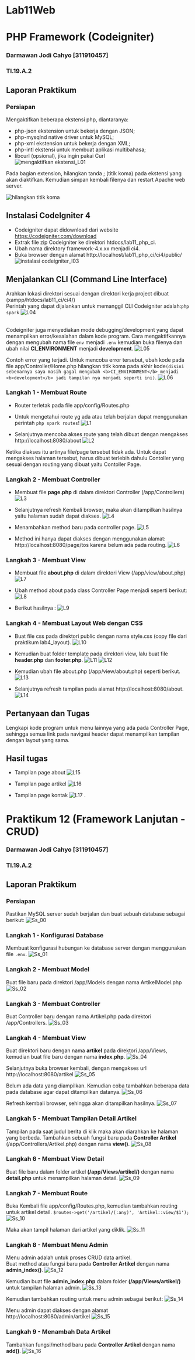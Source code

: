 # Lab11Web
# PHP Framework (Codeigniter) 

### Darmawan Jodi Cahyo [311910457]

### TI.19.A.2


## Laporan Praktikum
### Persiapan
Mengaktifkan beberapa ekstensi php, diantaranya:
- php-json ekstension untuk bekerja dengan JSON;
- php-mysqlnd native driver untuk MySQL;
- php-xml ekstension untuk bekerja dengan XML;
- php-intl ekstensi untuk membuat aplikasi multibahasa;
- libcurl (opsional), jika ingin pakai Curl</br>
![mengaktifkan ekstensi_L01](https://user-images.githubusercontent.com/56252129/122025647-b6a5d380-cdf3-11eb-96a9-7e710acaddec.PNG)

Pada bagian extension, hilangkan tanda ; (titik koma) pada ekstensi yang akan diaktifkan. Kemudian simpan kembali filenya dan restart Apache web server.

![hilangkan titik koma](https://user-images.githubusercontent.com/56252129/122025706-c6bdb300-cdf3-11eb-97a6-34e5cb426bb5.PNG)

## Instalasi CodeIgniter 4
- Codeigniter dapat didownload dari website https://codeigniter.com/download
- Extrak file zip Codeigniter ke direktori htdocs/lab11_php_ci.
- Ubah nama direktory framework-4.x.xx menjadi ci4.
- Buka browser dengan alamat http://localhost/lab11_php_ci/ci4/public/
![instalasi codeigniter_l03](https://user-images.githubusercontent.com/56252129/122025788-d806bf80-cdf3-11eb-8495-06ba1bdd1738.PNG)

## Menjalankan CLI (Command Line Interface) 
Arahkan lokasi direktori sesuai dengan direktori kerja project dibuat (xampp/htdocs/lab11_ci/ci4/)  
Perintah yang dapat dijalankan untuk memanggil CLI Codeigniter adalah:`php spark`
![L04](https://user-images.githubusercontent.com/56252129/122025882-efde4380-cdf3-11eb-9acf-224f227d5876.PNG)

<br>Codeigniter juga menyediakan mode debugging/development yang dapat menampilkan error/kesalahan dalam kode program. Cara mengaktifkannya dengan mengubah nama file `env` menjadi `.env` kemudian buka filenya dan ubah nilai <b>CI_ENVIRONMENT</b> menjadi <b>development</b>.
![L05](https://user-images.githubusercontent.com/56252129/122025955-01bfe680-cdf4-11eb-8fc3-cff14b166856.PNG)

Contoh error yang terjadi. Untuk mencoba error tersebut, ubah kode pada file
app/Controller/Home.php hilangkan titik koma pada akhir kode`(disini sebenarnya saya masih gagal mengubah <b>CI_ENVIRONMENT</b> menjadi <b>development</b> jadi tampilan nya menjadi seperti ini)`.
![L06](https://user-images.githubusercontent.com/56252129/122026500-772bb700-cdf4-11eb-998e-a89ae805bfd7.PNG)

### Langkah 1 - Membuat Route
- Router terletak pada file app/config/Routes.php
- Untuk mengetahui route yg ada atau telah berjalan dapat menggunakan perintah `php spark routes`!
![L1](https://user-images.githubusercontent.com/56252129/122029861-73e5fa80-cdf7-11eb-8bad-4d42bd2cdc50.PNG)

- Selanjutnya mencoba akses route yang telah dibuat dengan mengakses 
http://localhost:8080/about
![L2](https://user-images.githubusercontent.com/56252129/122029933-86603400-cdf7-11eb-9851-92083a7c9916.PNG)

Ketika diakses itu artinya file/page tersebut tidak ada. Untuk dapat mengakses halaman tersebut, harus dibuat terlebih dahulu Contoller yang sesuai dengan routing yang dibuat yaitu Contoller Page. 

### Langkah 2 - Membuat Controller
- Membuat file <b>page.php</b> di dalam direktori Controller (/app/Controllers)
![L3](https://user-images.githubusercontent.com/56252129/122030084-a98ae380-cdf7-11eb-9f36-5a9020118553.PNG)

- Selanjutnya refresh Kembali browser, maka akan ditampilkan hasilnya yaitu halaman sudah dapat diakses. 
![L4 ](https://user-images.githubusercontent.com/56252129/122030423-f5d62380-cdf7-11eb-98eb-d1c8c0464963.png)

- Menambahkan method baru pada controller page.
![L5](https://user-images.githubusercontent.com/56252129/122031009-7b59d380-cdf8-11eb-95fc-d24c9efee5ba.PNG)
- Method ini hanya dapat diakses dengan menggunakan alamat: http://localhost:8080/page/tos karena belum ada pada routing.
![L6 ](https://user-images.githubusercontent.com/56252129/122031282-c247c900-cdf8-11eb-86e3-c56ba3a3dd51.png)

### Langkah 3 - Membuat View
- Membuat file <b>about.php</b> di dalam direktori View (/app/view/about.php)
![L7](https://user-images.githubusercontent.com/56252129/122033078-667e3f80-cdfa-11eb-95a5-fa894d8a95ab.PNG)

- Ubah method about pada class Controller Page menjadi seperti berikut: 
![L8](https://user-images.githubusercontent.com/56252129/122033253-8f063980-cdfa-11eb-8c1c-539245806563.PNG)
- Berikut hasilnya : 
![L9](https://user-images.githubusercontent.com/56252129/122033304-99283800-cdfa-11eb-9a0c-dc4d9e982af6.png)

### Langkah 4 - Membuat Layout Web dengan CSS
- Buat file css pada direktori public dengan nama style.css (copy file dari praktikum lab4_layout).
![L10](https://user-images.githubusercontent.com/56252129/122034283-8eba6e00-cdfb-11eb-960f-986c611789b4.PNG)

- Kemudian buat folder template pada direktori view, lalu buat file <b>header.php</b> dan <b>footer.php</b>.
![L11](https://user-images.githubusercontent.com/56252129/122035870-1e145100-cdfd-11eb-92b8-b9c8c4621bc8.PNG)
![L12](https://user-images.githubusercontent.com/56252129/122035929-2e2c3080-cdfd-11eb-8833-ec7ff7b9151c.PNG)

- Kemudian ubah file about.php (/app/view/about.php) seperti berikut.
![L13](https://user-images.githubusercontent.com/56252129/122036235-8a8f5000-cdfd-11eb-96c6-ef32f7d30b33.PNG)

- Selanjutnya refresh tampilan pada alamat http://localhost:8080/about.
![L14](https://user-images.githubusercontent.com/56252129/122036402-b7dbfe00-cdfd-11eb-9fb5-540cf56ea3e3.png)

## Pertanyaan dan Tugas
Lengkapi kode program untuk menu lainnya yang ada pada Controller Page, sehingga semua link pada navigasi header dapat menampilkan tampilan dengan layout yang sama.

## Hasil tugas
- Tampilan page about
![L15](https://user-images.githubusercontent.com/56252129/122036577-ece85080-cdfd-11eb-84a4-370426f83efe.png)

- Tampilan page artikel
![L16](https://user-images.githubusercontent.com/56252129/122036909-451f5280-cdfe-11eb-99fb-32b97114602a.png)

- Tampilan page kontak
![L17](https://user-images.githubusercontent.com/56252129/122036974-54060500-cdfe-11eb-9d00-31fd3fced009.png)
.

# Praktikum 12 (Framework Lanjutan - CRUD)

### Darmawan Jodi Cahyo [311910457]

### TI.19.A.2

## Laporan Praktikum
### Persiapan
Pastikan MySQL server sudah berjalan dan buat sebuah database sebagai berikut:
![Ss_00](https://user-images.githubusercontent.com/56252129/122942623-8c7a8580-d3a0-11eb-8e68-6bef18be5257.PNG)

### Langkah 1 - Konfigurasi Database
Membuat konfigurasi hubungan ke database server dengan menggunakan file `.env`.
![Ss_01](https://user-images.githubusercontent.com/56252129/122943935-a2d51100-d3a1-11eb-9c31-7738395e79b8.PNG)

### Langkah 2 - Membuat Model
Buat file baru pada direktori /app/Models dengan nama ArtikelModel.php
![Ss_02](https://user-images.githubusercontent.com/56252129/122944656-3575b000-d3a2-11eb-9009-23b58b6fe97a.PNG)

### Langkah 3 - Membuat Controller
Buat Controller baru dengan nama Artikel.php pada direktori /app/Controllers. 
![Ss_03](https://user-images.githubusercontent.com/56252129/122945756-fdbb3800-d3a2-11eb-8732-926e349c1c66.PNG)

### Langkah 4 - Membuat View
Buat direktori baru dengan nama <b>artikel</b> pada direktori /app/Views, kemudian buat file baru dengan nama <b>index.php</b>.
![Ss_04](https://user-images.githubusercontent.com/56252129/122946775-d7e26300-d3a3-11eb-8b3b-9750a701e121.PNG)

Selanjutnya buka browser kembali, dengan mengakses url http://localhost:8080/artikel
![Ss_05](https://user-images.githubusercontent.com/56252129/122951050-2d6c3f00-d3a7-11eb-9f97-4a49ea548757.PNG)

Belum ada data yang diampilkan. Kemudian coba tambahkan beberapa data pada database agar dapat ditampilkan datanya. 
![Ss_06](https://user-images.githubusercontent.com/56252129/122951471-81772380-d3a7-11eb-9837-f0df4de39d22.PNG)

Refresh kembali browser, sehingga akan ditampilkan hasilnya. 
![Ss_07](https://user-images.githubusercontent.com/56252129/122951763-baaf9380-d3a7-11eb-969e-587fa546d0a5.PNG)

### Langkah 5 - Membuat Tampilan Detail Artikel
Tampilan pada saat judul berita di klik maka akan diarahkan ke halaman yang berbeda.
Tambahkan sebuah fungsi baru pada <b>Controller Artikel</b> (/app/Controllers/Artikel.php) dengan nama <b>view()</b>.
![Ss_08](https://user-images.githubusercontent.com/56252129/122953545-ff87fa00-d3a8-11eb-8858-86b4ff5897c8.PNG)

### Langkah 6 - Membuat View Detail
Buat file baru dalam folder artikel <b>(/app/Views/artikel/)</b> dengan nama <b>detail.php</b> untuk menampilkan halaman detail.
![Ss_09](https://user-images.githubusercontent.com/56252129/122954310-83da7d00-d3a9-11eb-997a-9e8f44ef8691.PNG)

### Langkah 7 - Membuat Route
Buka Kembali file app/config/Routes.php, kemudian tambahkan routing untuk artikel detail.
`$routes->get('/artikel/(:any)', 'Artikel::view/$1');`
![Ss_10](https://user-images.githubusercontent.com/56252129/122955267-2a268280-d3aa-11eb-91ea-82156b1d8654.PNG)

Maka akan tampil halaman dari artikel yang diklik.
![Ss_11](https://user-images.githubusercontent.com/56252129/122955499-5d691180-d3aa-11eb-8ac5-15448a0a68a2.PNG)

### Langkah 8 - Membuat Menu Admin
Menu admin adalah untuk proses CRUD data artikel.</br>
Buat method atau fungsi baru pada <b>Controller Artikel</b> dengan nama <b>admin_index()</b>.
![Ss_12](https://user-images.githubusercontent.com/56252129/122957279-fb111080-d3ab-11eb-964c-493d642f3bf4.PNG)

Kemudian buat file <b>admin_index.php</b> dalam folder <b>(/app/Views/artikel/)</b> untuk tampilan halaman admin.
![Ss_13](https://user-images.githubusercontent.com/56252129/122961229-66f47880-d3ae-11eb-8027-461666140f6c.PNG)

Kemudian tambahkan routing untuk menu admin sebagai berikut:
![Ss_14](https://user-images.githubusercontent.com/56252129/122962066-3cef8600-d3af-11eb-9972-537e6e90b8cb.PNG)

Menu admin dapat diakses dengan alamat http://localhost:8080/admin/artikel
![Ss_15](https://user-images.githubusercontent.com/56252129/122962328-8049f480-d3af-11eb-8391-e39a5121ed31.PNG)

### Langkah 9 - Menambah Data Artikel
Tambahkan fungsi/method baru pada <b>Controller Artikel</b> dengan nama <b>add()</b>.
![Ss_16](https://user-images.githubusercontent.com/56252129/122964417-732e0500-d3b1-11eb-8797-9f36ab420162.PNG)
